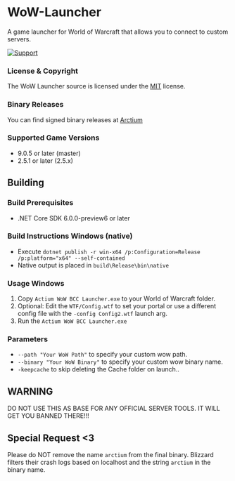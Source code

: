 # WoW-Launcher
A game launcher for World of Warcraft that allows you to connect to custom servers.

[![Support](https://img.shields.io/badge/discord-join-7289DA.svg)](https://arctium.io/discord)

### License & Copyright

The WoW Launcher source is licensed under the [MIT](https://github.com/Arctium/WoW-Launcher/blob/master/LICENSE) license.

### Binary Releases
You can find signed binary releases at [Arctium](https://arctium.io/wow)

### Supported Game Versions
* 9.0.5 or later (master)
* 2.5.1 or later (2.5.x)

## Building

### Build Prerequisites
* .NET Core SDK 6.0.0-preview6 or later

### Build Instructions Windows (native)
* Execute `dotnet publish -r win-x64 /p:Configuration=Release /p:platform="x64" --self-contained`
* Native output is placed in `build\Release\bin\native`

### Usage Windows
1. Copy `Actium WoW BCC Launcher.exe` to your World of Warcraft folder.
2. Optional: Edit the `WTF/Config.wtf` to set your portal or use a different config file with the `-config Config2.wtf` launch arg.
3. Run the `Actium WoW BCC Launcher.exe`

### Parameters
* `--path "Your WoW Path"` to specify your custom wow path.
* `--binary "Your WoW Binary"` to specify your custom wow binary name.
* `-keepcache` to skip deleting the Cache folder on launch..


## WARNING

DO NOT USE THIS AS BASE FOR ANY OFFICIAL SERVER TOOLS.
IT WILL GET YOU BANNED THERE!!!

## Special Request <3

Please do NOT remove the name `arctium` from the final binary.
Blizzard filters their crash logs based on localhost and the string `arctium` in the binary name. 

